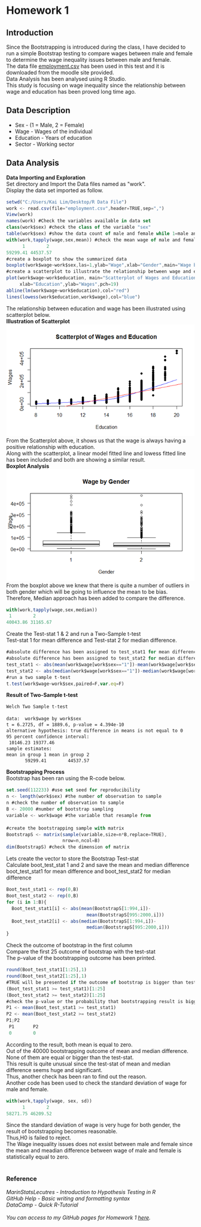 # Homework 1
## Introduction
Since the Bootstrapping is introduced during the class, I have decided to run a simple Bootstrap testing to compare wages between male and female to determine the wage inequality issues between male and female.<br/>
The data file [employment.csv](https://github.com/ominousthoo/statistic/blob/Data-files/employment.csv) has been used in this test and it is downloaded from the moodle site provided.<br/>
Data Analysis has been analysed using R Studio.<br/>
This study is focusing on wage inequality since the relationship between wage and education has been proved long time ago.

## Data Description
* Sex - (1 = Male, 2 = Female)
* Wage - Wages of the individual
* Education - Years of education
* Sector - Working sector
## Data Analysis
**Data Importing and Exploration**<br/>
Set directory and Import the Data files named as "work".<br/>
Display the data set imported as follow.<br/>
``` javascript
setwd("C:/Users/Kai Lim/Desktop/R Data File")
work <- read.csv(file="employment.csv",header=TRUE,sep=",")
View(work)
names(work) #Check the variables available in data set
class(work$sex) #check the class of the variable "sex"
table(work$sex) #show the data count of male and female while 1=male and 2=female
with(work,tapply(wage,sex,mean)) #check the mean wage of male and female
      1        2 
59299.41 44537.57 
#create a boxplot to show the summarized data
boxplot(work$wage~work$sex,las=1,ylab="Wage",xlab="Gender",main="Wage by Gender")
#create a scatterplot to illustrate the relationship between wage and education
plot(work$wage~work$education, main="Scatterplot of Wages and Education", 
     xlab="Education",ylab="Wages",pch=19)
abline(lm(work$wage~work$education),col="red")
lines(lowess(work$education,work$wage),col="blue")
```
The relationship between education and wage has been illustrated using scatterplot below.<br/>
**Illustration of Scatterplot**<br/>
![Image of Scatterplot](https://github.com/ominousthoo/statistic/blob/Data-files/Rplot01.png)<br/>
From the Scatterplot above, it shows us that the wage is always having a positive relationship with education.<br/>
Along with the scatterplot, a linear model fitted line and lowess fitted line has been included and both are showing a similar result.<br/>
**Boxplot Analysis**<br/>
![Image of Boxplot](https://github.com/ominousthoo/statistic/blob/Data-files/Rplot.png)<br/>
From the boxplot above we knew that there is quite a number of outliers in both gender which will be going to influence the mean to be bias.<br/>
Therefore, Median approach has been added to compare the difference.<br/>
``` javascript
with(work,tapply(wage,sex,median))
 1        2 
40043.86 31165.67 
```
Create the Test-stat 1 & 2 and run a Two-Sample t-test<br/>
Test-stat 1 for mean difference and Test-stat 2 for median difference.<br/>
```javascript
#absolute difference has been assigned to test_stat1 for mean difference
#absolute difference has been assigned to test_stat2 for median difference
test_stat1 <- abs(mean(work$wage[work$sex=="1"])-mean(work$wage[work$sex=="2"]))
test_stat2 <- abs(median(work$wage[work$sex=="1"])-median(work$wage[work$sex=="2"]))
#run a two sample t-test
t.test(work$wage~work$sex,paired=F,var.eq=F)
```
**Result of Two-Sample t-test**<br/>
```
Welch Two Sample t-test

data:  work$wage by work$sex
t = 6.2725, df = 1889.6, p-value = 4.394e-10
alternative hypothesis: true difference in means is not equal to 0
95 percent confidence interval:
 10146.23 19377.46
sample estimates:
mean in group 1 mean in group 2 
       59299.41        44537.57 
```
**Bootstrapping Process**<br/>
Bootstrap has been ran using the R-code below.<br/>
```javascript
set.seed(112233) #use set seed for reproducibility
n <- length(work$sex) #the number of observation to sample
n #check the number of observation to sample
B <- 20000 #number of bootstrap sampling
variable <- work$wage #the variable that resample from

#create the bootstrapping sample with matrix
BootstrapS <- matrix(sample(variable,size=n*B,replace=TRUE),
                     nrow=n,ncol=B)
dim(BootstrapS) #check the dimension of matrix
```
Lets create the vector to store the Bootstrap Test-stat<br/>
Calculate boot_test_stat 1 and 2 and save the mean and median difference<br/>
boot_test_stat1 for mean difference and boot_test_stat2 for median difference<br/>
```javascript
Boot_test_stat1 <- rep(0,B)
Boot_test_stat2 <- rep(0,B)
for (i in 1:B){
  Boot_test_stat1[i] <- abs(mean(BootstrapS[1:994,i])-
                              mean(BootstrapS[995:2000,i]))
  Boot_test_stat2[i] <- abs(median(BootstrapS[1:994,i])-
                              median(BootstrapS[995:2000,i]))
}
```
Check the outcome of bootstrap in the first column<br/>
Compare the first 25 outcome of bootstrap with the test-stat<br/>
The p-value of the bootstrapping outcome has been printed.<br/>
```javascript
round(Boot_test_stat1[1:25],1)
round(Boot_test_stat2[1:25],1)
#TRUE will be presented if the outcome of bootstrap is bigger than test-stat
(Boot_test_stat1 >= test_stat1)[1:25]
(Boot_test_stat2 >= test_stat2)[1:25]
#check the p-value or the probability that bootstrapping result is biggher than test-stat
P1 <- mean(Boot_test_stat1 >= test_stat1)
P2 <- mean(Boot_test_stat2 >= test_stat2)
P1;P2
 P1       P2 
 0        0 
```
According to the result, both mean is equal to zero.<br/>
Out of the 40000 bootstrapping outcome of mean and median difference.<br/>
None of them are equal or bigger than the test-stat.<br/>
This result is quite unusual since the test-stat of mean and median difference seems huge and significant.<br/>
Thus, another check has been ran to find out the reason.<br/>
Another code has been used to check the standard deviation of wage for male and female.<br/>
```javascript
with(work,tapply(wage, sex, sd)) 
      1        2 
58271.75 46209.52 
```
Since the standard deviation of wage is very huge for both gender, the result of bootstrapping becomes reasonable.<br/>
Thus,H0 is failed to reject.<br/>
The Wage inequality issues does not exsist between male and female since the mean and meadian difference between wage of male and female is statistically equal to zero.<br/>
<br/>
### Reference
*MarinStatsLecutres - Introduction to Hypothesis Testing in R*<br/>
*GitHub Help - Basic writing and formatting syntax*<br/>
*DataCamp - Quick R-Tutorial*<br/>
<br/>
*You can access to my GitHub pages for Homework 1 [here](https://github.com/ominousthoo/statistic/blob/Homework/Homework1.md).*
